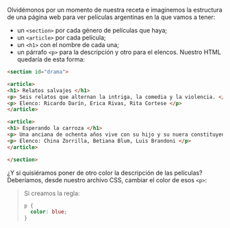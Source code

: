 Olvidémonos por un momento de nuestra receta e imaginemos la estructura de una página web para ver películas argentinas en la que vamos a tener: 

* un `<section>` por cada género de películas que haya;
* un `<article>` por cada película;
* un `<h1>` con el nombre de cada una;
* un párrafo `<p>` para la descripción y otro para el elencos.
Nuestro HTML quedaría de esta forma: 

```html
<section id="drama">

<article>
<h1> Relatos salvajes </h1>
<p> Seis relatos que alternan la intriga, la comedia y la violencia. </p>
<p> Elenco: Ricardo Darín, Erica Rivas, Rita Cortese </p>
</article>

<article>
<h1> Esperando la carroza </h1>
<p> Una anciana de ochenta años vive con su hijo y su nuera constituyendo una pesada carga para él y su mujer. </p>
<p> Elenco: China Zorrilla, Betiana Blum, Luis Brandoni </p>
</article>

</section>
```

¿Y si quisiéramos poner de otro color la descripción de las películas? Deberíamos, desde nuestro archivo CSS, cambiar el color de esos `<p>`:

> Si creamos la regla:
>
> ```css
> p {
>	color: blue;
> }
```

